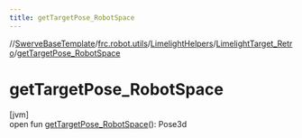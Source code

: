 ```yaml
---
title: getTargetPose_RobotSpace
---
```

//[SwerveBaseTemplate](../../../../index.html)/[frc.robot.utils](../../index.html)/[LimelightHelpers](../index.html)/[LimelightTarget_Retro](index.html)/[getTargetPose_RobotSpace](get-target-pose_-robot-space.html)



# getTargetPose_RobotSpace



[jvm]\
open fun [getTargetPose_RobotSpace](get-target-pose_-robot-space.html)(): Pose3d





